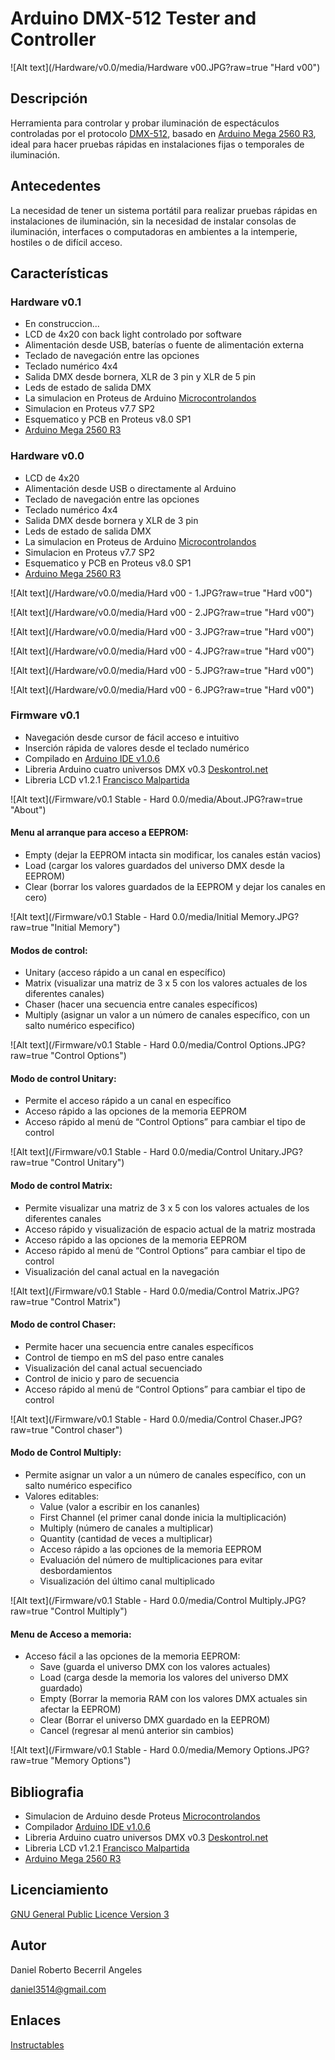 # Arduino DMX-512 Tester and Controller

![Alt text](/Hardware/v0.0/media/Hardware v00.JPG?raw=true "Hard v00")

## Descripción
Herramienta para controlar y probar iluminación de espectáculos controladas por el protocolo [DMX-512](http://es.wikipedia.org/wiki/Digital_Multiplex), basado en [Arduino Mega 2560 R3](http://www.arduino.cc/en/Main/ArduinoBoardMega2560), ideal para hacer pruebas rápidas en instalaciones fijas o temporales de iluminación.

## Antecedentes
La necesidad de tener un sistema portátil para realizar pruebas rápidas en instalaciones de iluminación, sin la necesidad de instalar consolas de iluminación, interfaces o computadoras en ambientes a la intemperie, hostiles o de difícil acceso.

## Características

### Hardware v0.1
- En construccion...
- LCD de 4x20 con back light controlado por software
- Alimentación desde USB, baterías o fuente de alimentación externa
- Teclado de navegación entre las opciones
- Teclado numérico 4x4
- Salida DMX desde bornera, XLR de 3 pin y XLR de 5 pin
- Leds de estado de salida DMX
- La simulacion en Proteus de Arduino [Microcontrolandos](http://microcontrolandos.blogspot.mx/2012/12/arduino-componentes-para-o-proteus.html)
- Simulacion en Proteus v7.7 SP2
- Esquematico y PCB en Proteus v8.0 SP1
- [Arduino Mega 2560 R3](http://www.arduino.cc/en/Main/ArduinoBoardMega2560)

### Hardware v0.0
- LCD de 4x20
- Alimentación desde USB o directamente al Arduino
- Teclado de navegación entre las opciones
- Teclado numérico 4x4
- Salida DMX desde bornera y XLR de 3 pin
- Leds de estado de salida DMX
- La simulacion en Proteus de Arduino [Microcontrolandos](http://microcontrolandos.blogspot.mx/2012/12/arduino-componentes-para-o-proteus.html)
- Simulacion en Proteus v7.7 SP2
- Esquematico y PCB en Proteus v8.0 SP1
- [Arduino Mega 2560 R3](http://www.arduino.cc/en/Main/ArduinoBoardMega2560)

![Alt text](/Hardware/v0.0/media/Hard v00 - 1.JPG?raw=true "Hard v00")

![Alt text](/Hardware/v0.0/media/Hard v00 - 2.JPG?raw=true "Hard v00")

![Alt text](/Hardware/v0.0/media/Hard v00 - 3.JPG?raw=true "Hard v00")

![Alt text](/Hardware/v0.0/media/Hard v00 - 4.JPG?raw=true "Hard v00")

![Alt text](/Hardware/v0.0/media/Hard v00 - 5.JPG?raw=true "Hard v00")

![Alt text](/Hardware/v0.0/media/Hard v00 - 6.JPG?raw=true "Hard v00")

### Firmware v0.1
- Navegación desde cursor de fácil acceso e intuitivo
- Inserción rápida de valores desde el teclado numérico
- Compilado en [Arduino IDE v1.0.6](http://www.arduino.cc/en/Main/OldSoftwareReleases)
- Libreria Arduino cuatro universos DMX v0.3 [Deskontrol.net](http://www.deskontrol.net/blog/libreria-arduino-cuatro-universos-dmx/)
- Libreria LCD v1.2.1 [Francisco Malpartida](https://bitbucket.org/fmalpartida/new-liquidcrystal/wiki/Home)

![Alt text](/Firmware/v0.1 Stable - Hard 0.0/media/About.JPG?raw=true "About")

#### Menu al arranque para acceso a EEPROM:
- Empty (dejar la EEPROM intacta sin modificar, los canales están vacios)
- Load  (cargar los valores guardados del universo DMX desde la EEPROM)
- Clear (borrar los valores guardados de la EEPROM y dejar los canales en cero)

![Alt text](/Firmware/v0.1 Stable - Hard 0.0/media/Initial Memory.JPG?raw=true "Initial Memory")

#### Modos de control:
- Unitary  (acceso rápido a un canal en específico)
- Matrix   (visualizar una matriz de 3 x 5 con los valores actuales de los diferentes canales)
- Chaser   (hacer una secuencia entre canales específicos)
- Multiply (asignar un valor a un número de canales específico, con un salto numérico especifico)

![Alt text](/Firmware/v0.1 Stable - Hard 0.0/media/Control Options.JPG?raw=true "Control Options")

#### Modo de control Unitary:
- Permite el acceso rápido a un canal en específico
- Acceso rápido a las opciones de la memoria EEPROM
- Acceso rápido al menú de “Control Options” para cambiar el tipo de control

![Alt text](/Firmware/v0.1 Stable - Hard 0.0/media/Control Unitary.JPG?raw=true "Control Unitary")

#### Modo de control Matrix: 
- Permite visualizar una matriz de 3 x 5 con los valores actuales de los diferentes canales
- Acceso rápido y visualización de espacio actual de la matriz mostrada
- Acceso rápido a las opciones de la memoria EEPROM
- Acceso rápido al menú de “Control Options” para cambiar el tipo de control
- Visualización del canal actual en la navegación

![Alt text](/Firmware/v0.1 Stable - Hard 0.0/media/Control Matrix.JPG?raw=true "Control Matrix")

#### Modo de control Chaser:
- Permite hacer una secuencia entre canales específicos
- Control de tiempo en mS del paso entre canales
- Visualización del canal actual secuenciado
- Control de inicio y paro de secuencia
- Acceso rápido al menú de “Control Options” para cambiar el tipo de control

![Alt text](/Firmware/v0.1 Stable - Hard 0.0/media/Control Chaser.JPG?raw=true "Control chaser")

#### Modo de Control Multiply:
- Permite asignar un valor a un número de canales específico, con un salto numérico especifico
- Valores editables:
  - Value (valor a escribir en los cananles)
  - First Channel (el primer canal donde inicia la multiplicación)
  - Multiply (número de canales a multiplicar)
  - Quantity (cantidad de veces a multiplicar) 
  - Acceso rápido a las opciones de la memoria EEPROM
  - Evaluación del número de multiplicaciones para evitar desbordamientos
  - Visualización del último canal multiplicado
  
![Alt text](/Firmware/v0.1 Stable - Hard 0.0/media/Control Multiply.JPG?raw=true "Control Multiply")

#### Menu de Acceso a memoria:
- Acceso fácil a las opciones de la memoria EEPROM:
  - Save   (guarda el universo DMX con los valores actuales)
  - Load   (carga desde la memoria los valores del universo DMX guardado)
  - Empty  (Borrar la memoria RAM con los valores DMX actuales sin afectar la EEPROM)
  - Clear  (Borrar el universo DMX guardado en la EEPROM)
  - Cancel (regresar al menú anterior sin cambios)
  
![Alt text](/Firmware/v0.1 Stable - Hard 0.0/media/Memory Options.JPG?raw=true "Memory Options")

## Bibliografia
- Simulacion de Arduino desde Proteus [Microcontrolandos](http://microcontrolandos.blogspot.mx/2012/12/arduino-componentes-para-o-proteus.html)
- Compilador [Arduino IDE v1.0.6](http://www.arduino.cc/en/Main/OldSoftwareReleases)
- Libreria Arduino cuatro universos DMX v0.3 [Deskontrol.net](http://www.deskontrol.net/blog/libreria-arduino-cuatro-universos-dmx/)
- Libreria LCD v1.2.1 [Francisco Malpartida](https://bitbucket.org/fmalpartida/new-liquidcrystal/wiki/Home)
- [Arduino Mega 2560 R3](http://www.arduino.cc/en/Main/ArduinoBoardMega2560)

## Licenciamiento
[GNU General Public Licence Version 3](/LICENSE)

## Autor
Daniel Roberto Becerril Angeles

[daniel3514@gmail.com](mailto:daniel3514@gmail.com)

## Enlaces
[Instructables](http://www.instructables.com/id/Arduino-DMX-512-Tester-and-Controller/)
